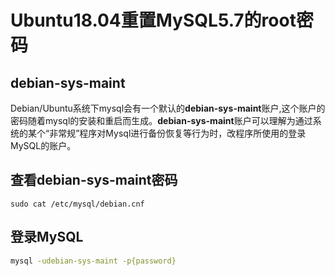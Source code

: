# Ubuntu18.04重置MySQL5.7的root密码
## debian-sys-maint
Debian/Ubuntu系统下mysql会有一个默认的**debian-sys-maint**账户,这个账户的密码随着mysql的安装和重启而生成。**debian-sys-maint**账户可以理解为通过系统的某个“非常规”程序对Mysql进行备份恢复等行为时，改程序所使用的登录MySQL的账户。
## 查看debian-sys-maint密码
```
sudo cat /etc/mysql/debian.cnf
```
## 登录MySQL
``` bash
mysql -udebian-sys-maint -p{password}
```


<!--stackedit_data:
eyJoaXN0b3J5IjpbLTExNTAyNjEzMzFdfQ==
-->